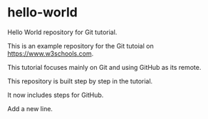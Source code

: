 # hello-world

Hello World repository for Git tutorial.

This is an example repository for the Git tutoial on https://www.w3schools.com.

This tutorial focuses mainly on Git and using GitHub as its remote.

This repository is built step by step in the tutorial.

It now includes steps for GitHub.

Add a new line.

